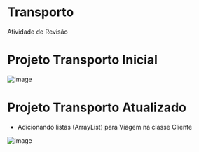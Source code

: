 # Transporto
Atividade de Revisão

# Projeto Transporto Inicial 
![image](https://user-images.githubusercontent.com/91507393/228080206-af022d1d-e61f-425d-91d7-10fc205fed7e.png)

# Projeto Transporto Atualizado 

* Adicionando listas (ArrayList) para Viagem na classe Cliente

![image](https://user-images.githubusercontent.com/91507393/228092661-bf6ca46f-2fed-49ca-bf78-6972c4537bd2.png)



